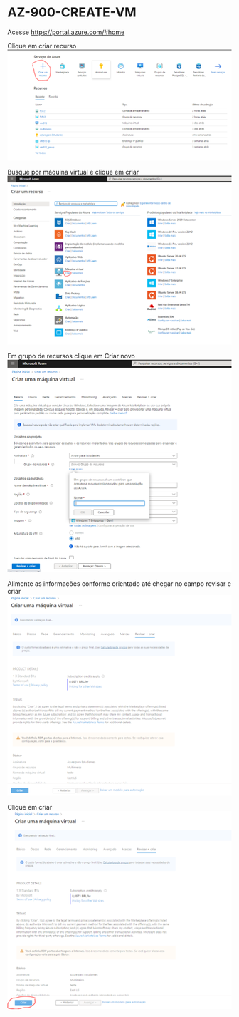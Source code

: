 # AZ-900-CREATE-VM

Acesse https://portal.azure.com/#home


Clique em criar recurso
![alt text](01.PNG)

Busque por máquina virtual e clique em criar
![alt text](./02.png)

Em grupo de recursos clique em  Criar novo
![alt text](./03.png)

Alimente as informações conforme orientado até chegar no campo revisar e criar
![alt text](./04.png)

Clique em criar
![alt text](./05.png)
